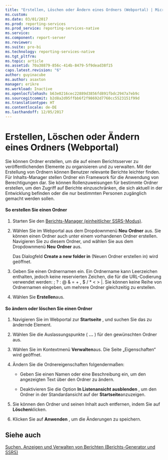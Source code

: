 ```yaml
---
title: "Erstellen, Löschen oder Ändern eines Ordners (Webportal) | Microsoft-Dokumentation"
ms.custom: 
ms.date: 03/01/2017
ms.prod: reporting-services
ms.prod_service: reporting-services-native
ms.service: 
ms.component: report-server
ms.reviewer: 
ms.suite: pro-bi
ms.technology: reporting-services-native
ms.tgt_pltfrm: 
ms.topic: article
ms.assetid: 70a38879-856c-414b-8479-5f9dead38f15
caps.latest.revision: "6"
author: guyinacube
ms.author: asaxton
manager: erikre
ms.workload: Inactive
ms.openlocfilehash: b63e0216cec22889d3856fd891fbdc2947a7eb9c
ms.sourcegitcommit: b2d8a2d95ffbb6f2f98692d7760cc5523151f99d
ms.translationtype: HT
ms.contentlocale: de-DE
ms.lasthandoff: 12/05/2017
---
```

# <a name="create-delete-or-modify-a-folder-web-portal"></a>Erstellen, Löschen oder Ändern eines Ordners (Webportal)
  Sie können Ordner erstellen, um die auf einem Berichtsserver zu veröffentlichenden Elemente zu organisieren und zu verwalten. Mit der Erstellung von Ordnern können Benutzer relevante Berichte leichter finden. Für Inhalts-Manager stellen Ordner ein Framework für die Anwendung von Berechtigungen dar. Sie können Rollenzuweisungen für bestimmte Ordner erstellen, um den Zugriff auf Berichte einzuschränken, die sich aktuell in der Entwicklung befinden oder die nur bestimmten Personen zugänglich gemacht werden sollen.  
  
#### <a name="to-create-a-folder"></a>So erstellen Sie einen Ordner  
  
1.  Starten Sie den [Berichts-Manager (einheitlicher SSRS-Modus)](http://msdn.microsoft.com/library/80949f9d-58f5-48e3-9342-9e9bf4e57896).  
  
2.  Wählen Sie im Webportal aus dem Dropdownmenü **Neu** **Ordner** aus. Sie können einen Ordner auch unter einem vorhandenen Ordner erstellen. Navigieren Sie zu diesem Ordner, und wählen Sie aus dem Dropdownmenü **Neu** **Ordner** aus.  
  
     Das Dialogfeld **Create a new folder in** (Neuen Ordner erstellen in) wird geöffnet.  
  
3.  Geben Sie einen Ordnernamen ein. Ein Ordnername kann Leerzeichen enthalten, jedoch keine reservierten Zeichen, die für die URL-Codierung verwendet werden: ; ? : @ & = + , $ / * < > |. Sie können keine Reihe von Ordnernamen eingeben, um mehrere Ordner gleichzeitig zu erstellen.  
  
4.  Wählen Sie **Erstellen**aus.  
  
#### <a name="to-modify-or-delete-a-folder"></a>So ändern oder löschen Sie einen Ordner  
  
1.  Navigieren Sie im Webportal zur **Startseite** , und suchen Sie das zu ändernde Element.  
  
2.  Wählen Sie die Auslassungspunkte ( **...** ) für den gewünschten Ordner aus.  
  
3.  Wählen Sie im Kontextmenü **Verwalten**aus. Die Seite „Eigenschaften“ wird geöffnet.  
  
4.  Ändern Sie die Ordnereigenschaften folgendermaßen:  
  
    -   Geben Sie einen Namen oder eine Beschreibung ein, um den angezeigten Text über den Ordner zu ändern.  
  
    -   Deaktivieren Sie die Option **In Listenansicht ausblenden** , um den Ordner in der Standardansicht auf der **Startseite**anzuzeigen.  
  
5.  Sie können den Ordner und seinen Inhalt auch entfernen, indem Sie auf **Löschen**klicken.  
  
6.  Klicken Sie auf **Anwenden** , um die Änderungen zu speichern.  
  
## <a name="see-also"></a>Siehe auch  
 [Suchen, Anzeigen und Verwalten von Berichten &#40;Berichts-Generator und SSRS&#41;](../../reporting-services/report-builder/finding-viewing-and-managing-reports-report-builder-and-ssrs.md)  
  
  
